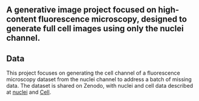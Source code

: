 ## A generative image project focused on high-content fluorescence microscopy, designed to generate full cell images using only the nuclei channel.
## Data

This project focuses on generating the cell channel of a fluorescence microscopy dataset from the nuclei channel to address a batch of missing data. The dataset is shared on Zenodo, with nuclei and cell data described at [nuclei](https://www.sciencedirect.com/science/article/pii/S2352340922009726) and [Cell](https://www.sciencedirect.com/science/article/pii/S2352340924011107).
